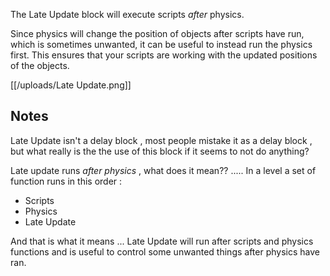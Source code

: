 The Late Update block will execute scripts _after_ physics.

Since physics will change the position of objects after scripts have run, which is sometimes unwanted, it can be useful to instead run the physics first. This ensures that your scripts are working with the updated positions of the objects.

[[/uploads/Late Update.png]]

## Notes 

Late Update isn't a delay block , most people mistake it as a delay block , but what really is the the use of this block if it seems to not do anything?

Late update runs *after physics* , what does it mean?? ..... In a level a set of function runs in this order :
- Scripts
- Physics
- Late Update 

And that is what it means ... Late Update will run after scripts and physics functions and is useful to control some unwanted things after physics have ran.